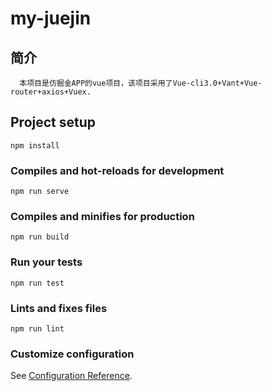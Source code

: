 # my-juejin

## 简介
```
  本项目是仿掘金APP的vue项目，该项目采用了Vue-cli3.0+Vant+Vue-router+axios+Vuex.
```
## Project setup
```
npm install
```

### Compiles and hot-reloads for development
```
npm run serve
```

### Compiles and minifies for production
```
npm run build
```

### Run your tests
```
npm run test
```

### Lints and fixes files
```
npm run lint
```

### Customize configuration
See [Configuration Reference](https://cli.vuejs.org/config/).
